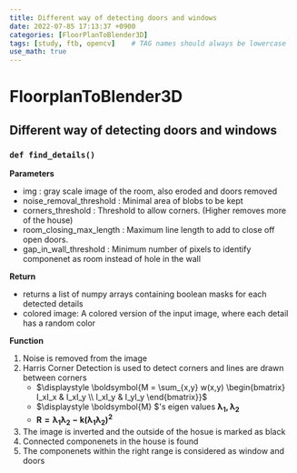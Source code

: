 ```yaml
---
title: Different way of detecting doors and windows
date: 2022-07-85 17:13:37 +0900
categories: [FloorPlanToBlender3D]
tags: [study, ftb, opencv]    # TAG names should always be lowercase
use_math: true
---
```


# **FloorplanToBlender3D** 

## **Different way of detecting doors and windows**

### **`def find_details()`**

**Parameters**
- img : gray scale image of the room, also eroded and doors removed
- noise_removal_threshold : Minimal area of blobs to be kept
- corners_threshold : Threshold to allow corners. (Higher removes more of the house) 
- room_closing_max_length : Maximum line length to add to close off open doors.
- gap_in_wall_threshold : Minimum number of pixels to identify componenet as room instead of hole in the wall

**Return**
- returns a list of numpy arrays containing boolean masks for each detected details
- colored image: A colored version of the input image, where each detail has a random color

**Function**
1. Noise is removed from the image
2. Harris Corner Detection is used to detect corners and lines are drawn between corners
   - $\displaystyle \boldsymbol{M = \sum_{x,y} w(x,y) \begin{bmatrix} I_xI_x & I_xI_y \\ I_xI_y & I_yI_y \end{bmatrix}}$
   - $\displaystyle \boldsymbol{M} $'s eigen values $\displaystyle \boldsymbol{\lambda_1, \lambda_2}$
   - $\displaystyle \boldsymbol{ R = \lambda_1\lambda_2 - k(\lambda_1\lambda_2)^2 }$
3. The image is inverted and the outside of the hosue is marked as black
4. Connected componenets in the house is found
5. The componenets within the right range is considered as window and doors